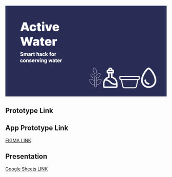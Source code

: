 ![Active Water](https://github.com/Team-ciPherin/Active-Water/blob/main/Header/Slide%2016_9%20-%205.png)

## Prototype Link

## App Prototype Link
[FIGMA LINK](https://www.figma.com/proto/jsWmwKh1t29MCgEg3S01IO/active-water?page-id=0:1&node-id=1:2&viewport=241,48,0.04&scaling=scale-down&starting-point-node-id=1:2)
## Presentation
[Google Sheets LINK](https://docs.google.com/presentation/d/18mGyQy8uOcH5FHGjTRlvocpN2FBsgukDoEKiUFFM4js/edit?usp=sharing)
